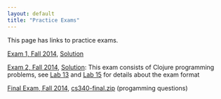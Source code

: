 ```yaml
---
layout: default
title: "Practice Exams"
---
```


This page has links to practice exams.

[Exam 1, Fall 2014](cs340-fall2014-exam01.pdf), [Solution](cs340-fall2014-exam01-solution.pdf)

[Exam 2, Fall 2014](cs340-exam2.zip), [Solution](cs340-exam2-solution.zip): This exam consists of Clojure programming problems, see [Lab 13](../labs/lab13.html) and [Lab 15](../labs/lab15.html) for details about the exam format

[Final Exam, Fall 2014](cs340-fall2014-final.pdf), [cs340-final.zip](cs340-final.zip) (progamming questions)
